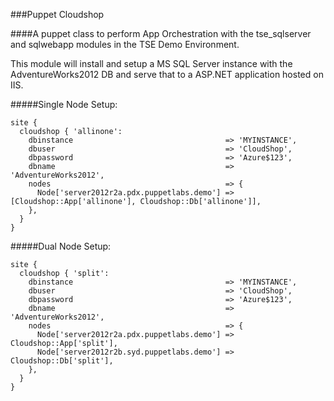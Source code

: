 ###Puppet Cloudshop

####A puppet class to perform App Orchestration with the tse_sqlserver and sqlwebapp modules in the TSE Demo Environment.

This module will install and setup a MS SQL Server instance with the AdventureWorks2012 DB and serve that to a ASP.NET application hosted on IIS.

#####Single Node Setup:

```puppet
site {
  cloudshop { 'allinone':
    dbinstance                                  => 'MYINSTANCE',
    dbuser                                      => 'CloudShop',
    dbpassword                                  => 'Azure$123',
    dbname                                      => 'AdventureWorks2012',
    nodes                                       => {
      Node['server2012r2a.pdx.puppetlabs.demo'] => [Cloudshop::App['allinone'], Cloudshop::Db['allinone']],
    },
  }
}
```
#####Dual Node Setup:

```puppet
site {
  cloudshop { 'split':
    dbinstance                                  => 'MYINSTANCE',
    dbuser                                      => 'CloudShop',
    dbpassword                                  => 'Azure$123',
    dbname                                      => 'AdventureWorks2012',
    nodes                                       => {
      Node['server2012r2a.pdx.puppetlabs.demo'] => Cloudshop::App['split'],
      Node['server2012r2b.syd.puppetlabs.demo'] => Cloudshop::Db['split'],
    },
  }
}
```
